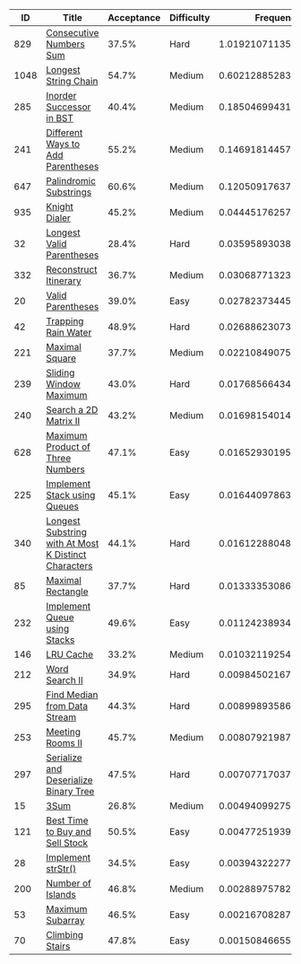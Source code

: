 |ID|Title|Acceptance|Difficulty|Frequency|
|----|-----|----|---|---|
|829|[Consecutive Numbers Sum]( https://leetcode.com/problems/consecutive-numbers-sum)|37.5%|Hard|1.0192107113585394|
|1048|[Longest String Chain]( https://leetcode.com/problems/longest-string-chain)|54.7%|Medium|0.6021288528371614|
|285|[Inorder Successor in BST]( https://leetcode.com/problems/inorder-successor-in-bst)|40.4%|Medium|0.1850469943157836|
|241|[Different Ways to Add Parentheses]( https://leetcode.com/problems/different-ways-to-add-parentheses)|55.2%|Medium|0.14691814457724592|
|647|[Palindromic Substrings]( https://leetcode.com/problems/palindromic-substrings)|60.6%|Medium|0.1205091763778271|
|935|[Knight Dialer]( https://leetcode.com/problems/knight-dialer)|45.2%|Medium|0.04445176257083384|
|32|[Longest Valid Parentheses]( https://leetcode.com/problems/longest-valid-parentheses)|28.4%|Hard|0.03595893038744387|
|332|[Reconstruct Itinerary]( https://leetcode.com/problems/reconstruct-itinerary)|36.7%|Medium|0.030687713231237448|
|20|[Valid Parentheses]( https://leetcode.com/problems/valid-parentheses)|39.0%|Easy|0.02782373445001039|
|42|[Trapping Rain Water]( https://leetcode.com/problems/trapping-rain-water)|48.9%|Hard|0.02688623073425064|
|221|[Maximal Square]( https://leetcode.com/problems/maximal-square)|37.7%|Medium|0.022108490754203434|
|239|[Sliding Window Maximum]( https://leetcode.com/problems/sliding-window-maximum)|43.0%|Hard|0.01768566434627554|
|240|[Search a 2D Matrix II]( https://leetcode.com/problems/search-a-2d-matrix-ii)|43.2%|Medium|0.0169815401480941|
|628|[Maximum Product of Three Numbers]( https://leetcode.com/problems/maximum-product-of-three-numbers)|47.1%|Easy|0.016529301951210565|
|225|[Implement Stack using Queues]( https://leetcode.com/problems/implement-stack-using-queues)|45.1%|Easy|0.01644097863345757|
|340|[Longest Substring with At Most K Distinct Characters]( https://leetcode.com/problems/longest-substring-with-at-most-k-distinct-characters)|44.1%|Hard|0.016122880486563188|
|85|[Maximal Rectangle]( https://leetcode.com/problems/maximal-rectangle)|37.7%|Hard|0.013333530869465187|
|232|[Implement Queue using Stacks]( https://leetcode.com/problems/implement-queue-using-stacks)|49.6%|Easy|0.011242389348933884|
|146|[LRU Cache]( https://leetcode.com/problems/lru-cache)|33.2%|Medium|0.010321192540274932|
|212|[Word Search II]( https://leetcode.com/problems/word-search-ii)|34.9%|Hard|0.009845021678804893|
|295|[Find Median from Data Stream]( https://leetcode.com/problems/find-median-from-data-stream)|44.3%|Hard|0.00899893586856953|
|253|[Meeting Rooms II]( https://leetcode.com/problems/meeting-rooms-ii)|45.7%|Medium|0.008079219870546493|
|297|[Serialize and Deserialize Binary Tree]( https://leetcode.com/problems/serialize-and-deserialize-binary-tree)|47.5%|Hard|0.007077170374085099|
|15|[3Sum]( https://leetcode.com/problems/3sum)|26.8%|Medium|0.004940992758742591|
|121|[Best Time to Buy and Sell Stock]( https://leetcode.com/problems/best-time-to-buy-and-sell-stock)|50.5%|Easy|0.0047725193990346675|
|28|[Implement strStr()]( https://leetcode.com/problems/implement-strstr)|34.5%|Easy|0.003943222775040032|
|200|[Number of Islands]( https://leetcode.com/problems/number-of-islands)|46.8%|Medium|0.0028897578265903614|
|53|[Maximum Subarray]( https://leetcode.com/problems/maximum-subarray)|46.5%|Easy|0.002167082872150794|
|70|[Climbing Stairs]( https://leetcode.com/problems/climbing-stairs)|47.8%|Easy|0.0015084665529624085|
